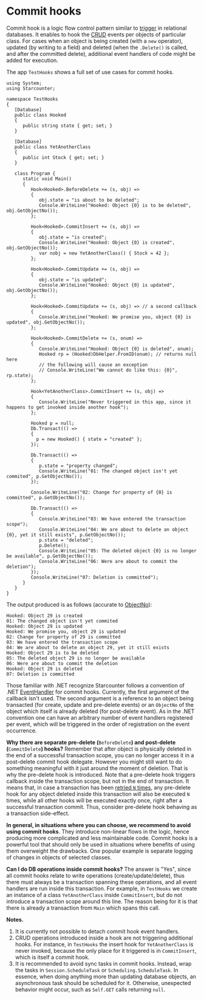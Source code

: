 # Commit hooks

Commit hook is a logic flow control pattern similar to [trigger](https://en.wikipedia.org/wiki/Trigger) in relational databases. It enables to hook the [CRUD](https://en.wikipedia.org/wiki/Create,_read,_update_and_delete) events per objects of particular class. For cases when an object is being created \(with a `new` operator\), updated \(by writing to a field\) and deleted \(when the `.Delete()` is called, and after the committed delete\), additional event handlers of code might be added for execution.

The app `TestHooks` shows a full set of use cases for commit hooks.



```
using System;
using Starcounter;

namespace TestHooks
{
   [Database]
   public class Hooked
   {
      public string state { get; set; }
   }

   [Database]
   public class YetAnotherClass
   {
      public int Stock { get; set; }
   }

   class Program {
      static void Main()
      {
         Hook<Hooked>.BeforeDelete += (s, obj) =>
         {
            obj.state = "is about to be deleted";
            Console.WriteLine("Hooked: Object {0} is to be deleted", obj.GetObjectNo());
         };

         Hook<Hooked>.CommitInsert += (s, obj) =>
         {
            obj.state = "is created";
            Console.WriteLine("Hooked: Object {0} is created", obj.GetObjectNo());
            var nobj = new YetAnotherClass() { Stock = 42 };
         };

         Hook<Hooked>.CommitUpdate += (s, obj) =>
         {
            obj.state = "is updated";
            Console.WriteLine("Hooked: Object {0} is updated", obj.GetObjectNo());
         };

         Hook<Hooked>.CommitUpdate += (s, obj) => // a second callback
         {
            Console.WriteLine("Hooked: We promise you, object {0} is updated", obj.GetObjectNo());
         };

         Hook<Hooked>.CommitDelete += (s, onum) =>
         {
            Console.WriteLine("Hooked: Object {0} is deleted", onum);
            Hooked rp = (Hooked)DbHelper.FromID(onum); // returns null here
            // the following will cause an exception
            // Console.WriteLine("We cannot do like this: {0}", rp.state);
         };

         Hook<YetAnotherClass>.CommitInsert += (s, obj) =>
         {
            Console.WriteLine("Never triggered in this app, since it happens to get invoked inside another hook");
         };

         Hooked p = null;
         Db.Transact(() =>
         {
           p = new Hooked() { state = "created" };
         });

         Db.Transact(() =>
         {
            p.state = "property changed";
            Console.WriteLine("01: The changed object isn't yet commited", p.GetObjectNo());
         });

         Console.WriteLine("02: Change for property of {0} is committed", p.GetObjectNo());

         Db.Transact(() =>
         {
            Console.WriteLine("03: We have entered the transaction scope");
            Console.WriteLine("04: We are about to delete an object {0}, yet it still exists", p.GetObjectNo());
            p.state = "deleted";
            p.Delete();
            Console.WriteLine("05: The deleted object {0} is no longer be available", p.GetObjectNo());
            Console.WriteLine("06: Were are about to commit the deletion");
         });
         Console.WriteLine("07: Deletion is committed");
      }
   }
}
```



The output produced is as follows \(accurate to [ObjectNo](../database/object-identity-and-object-references.md)\):

```
Hooked: Object 29 is created
01: The changed object isn't yet commited
Hooked: Object 29 is updated
Hooked: We promise you, object 29 is updated
02: Change for property of 29 is committed
03: We have entered the transaction scope
04: We are about to delete an object 29, yet it still exists
Hooked: Object 29 is to be deleted
05: The deleted object 29 is no longer be available
06: Were are about to commit the deletion
Hooked: Object 29 is deleted
07: Deletion is committed
```

Those familiar with .NET recognize Starcounter follows a convention of .NET [EventHandler](https://msdn.microsoft.com/en-us/library/db0etb8x.aspx) for commit hooks. Currently, the first argument of the callback isn't used. The second argument is a reference to an object being transacted \(for create, update and pre-delete events\) or an `ObjectNo` of the object which itself is already deleted \(for post-delete event\). As in the .NET convention one can have an arbitrary number of event handlers registered per event, which will be triggered in the order of registration on the event occurrence.

**Why there are separate pre-delete \(**`BeforeDelete`**\) and post-delete \(**`CommitDelete`**\) hooks?** Remember that after object is physically deleted in the end of a successful transaction scope, you can no longer access it in a post-delete commit hook delegate. However you might still want to do something meaningful with it just around the moment of deletion. That is why the pre-delete hook is introduced. Note that a pre-delete hook triggers callback inside the transaction scope, but not in the end of transaction. It means that, in case a transaction has been [retried `N` times](more-on-transactions.md), any pre-delete hook for any object deleted inside this transaction will also be executed `N` times, while all other hooks will be executed exactly once, right after a successful transaction commit. Thus, consider pre-delete hook behaving as a transaction side-effect.

**In general, in situations where you can choose, we recommend to avoid using commit hooks**. They introduce non-linear flows in the logic, hence producing more complicated and less maintainable code. Commit hooks is a powerful tool that should only be used in situations where benefits of using them overweight the drawbacks. One popular example is separate logging of changes in objects of selected classes.

**Can I do DB operations inside commit hooks?** The answer is "Yes", since all commit hooks relate to write operations \(create/update/delete\), thus there must always be a transaction spanning these operations, and all event handlers are run inside this transaction. For example, in `TestHooks` we create an instance of a class `YetAnotherClass` inside `CommitInsert`, but do not introduce a transaction scope around this line. The reason being for it is that there is already a transaction from `Main` which spans this call.

**Notes.**

1. It is currently not possible to detach commit hook event handlers.
2. CRUD operations introduced inside a hook are not triggering additional hooks. For instance, in `TestHooks` the insert hook for `YetAnotherClass` is never invoked, because the only place for it triggered is in `CommitInsert`, which is itself a commit hook.
3. It is recommended to avoid sync tasks in commit hooks. Instead, wrap the tasks in `Session.ScheduleTask` or `Scheduling.ScheduleTask`. In essence, when doing anything more than updating database objects, an asynchronous task should be scheduled for it. Otherwise, unexpected behavior might occur, such as `Self.GET` calls returning `null`.

